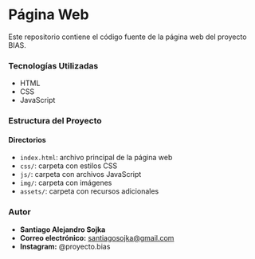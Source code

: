 # Página Web

Este repositorio contiene el código fuente de la página web del proyecto BIAS.

### Tecnologías Utilizadas

* HTML
* CSS
* JavaScript


### Estructura del Proyecto

#### Directorios

* `index.html`: archivo principal de la página web
* `css/`: carpeta con estilos CSS
* `js/`: carpeta con archivos JavaScript
* `img/`: carpeta con imágenes
* `assets/`: carpeta con recursos adicionales


### Autor

* **Santiago Alejandro Sojka**
* **Correo electrónico:** santiagosojka@gmail.com
* **Instagram:** @proyecto.bias
